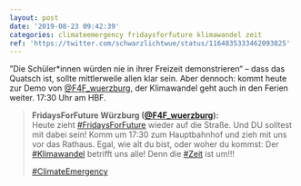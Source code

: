 ```yaml
---
layout: post
date: '2019-08-23 09:42:39'
categories: climateemergency fridaysforfuture klimawandel zeit
ref: 'https://twitter.com/schwarzlichtwue/status/1164835333462093825'
---
```

”Die Schüler\*innen würden nie in ihrer Freizeit demonstrieren“ – dass das Quatsch ist, sollte mittlerweile allen klar sein. Aber dennoch: kommt heute zur Demo von [@F4F_wuerzburg](https://twitter.com/F4F_wuerzburg), der Klimawandel geht auch in den Ferien weiter. 17:30 Uhr am HBF.
> <b>FridaysForFuture Würzburg ([@F4F_wuerzburg](https://twitter.com/F4F_wuerzburg)):</b>  
>Heute zieht [#FridaysForFuture](/t/fridaysforfuture) wieder auf die Straße. Und DU solltest mit dabei sein! Komm um 17:30 zum Hauptbahnhof und zieh mit uns vor das Rathaus. Egal, wie alt du bist, oder woher du kommst: Der [#Klimawandel](/t/klimawandel) betrifft uns alle! Denn die [#Zeit](/t/zeit) ist um!!!  
>  
>[#ClimateEmergency](/t/climateemergency)   

